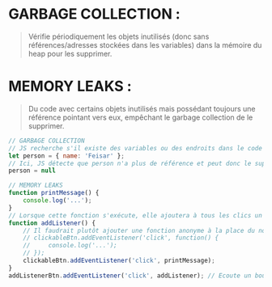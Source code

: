 # GARBAGE COLLECTION :
> Vérifie périodiquement les objets inutilisés (donc sans références/adresses stockées dans les variables) dans la mémoire du heap pour les supprimer.

# MEMORY LEAKS :
> Du code avec certains objets inutilisés mais possédant toujours une référence pointant vers eux, empêchant le garbage collection de le supprimer.

```javascript
// GARBAGE COLLECTION
// JS recherche s'il existe des variables ou des endroits dans le code où cet objet est référencé.
let person = { name: 'Feisar' };
// Ici, JS détecte que person n'a plus de référence et peut donc le supprimer.
person = null

// MEMORY LEAKS
function printMessage() {
    console.log('...');
}
// Lorsque cette fonction s'exécute, elle ajoutera à tous les clics un nouveau listener, ce qui exécutera la fonction printMessage encore + souvent. Mais JS & le navigateur sont assez intelligents pour remplacer l'ancien listener avec le nouveau, évitant ainsi de finir avec des milliers de listeners sur le même objet (la fonction addListener) pouvant mener à un comportement non désiré de l'application.
function addListener() {
    // Il faudrait plutôt ajouter une fonction anonyme à la place du nom de la fonction appelée dans le listener (ex. ci-dessous) > Fonction sans nom créée en tant que nouvel objet lorsque addListener est exécutée.
    // clickableBtn.addEventListener('click', function() {
    //     console.log('...');
    // });
    clickableBtn.addEventListener('click', printMessage);
}
addListenerBtn.addEventListener('click', addListener); // Ecoute un bouton présent dans le HTML.
```